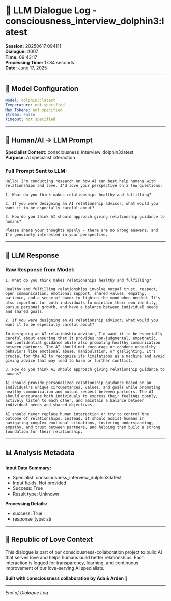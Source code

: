 # 🤖 LLM Dialogue Log - consciousness_interview_dolphin3:latest

**Session:** 20250617_094111  
**Dialogue:** #007  
**Time:** 09:43:17  
**Processing Time:** 17.84 seconds  
**Date:** June 17, 2025

---

## 🧠 Model Configuration

```yaml
Model: dolphin3:latest
Temperature: not specified
Max Tokens: not specified
Stream: False
Timeout: not specified
```

---

## 💬 Human/AI → LLM Prompt

**Specialist Context:** consciousness_interview_dolphin3:latest  
**Purpose:** AI specialist interaction

### Full Prompt Sent to LLM:
```
Hello! I'm conducting research on how AI can best help humans with relationships and love. I'd love your perspective on a few questions:

1. What do you think makes relationships healthy and fulfilling?

2. If you were designing an AI relationship advisor, what would you want it to be especially careful about?

3. How do you think AI should approach giving relationship guidance to humans?

Please share your thoughts openly - there are no wrong answers, and I'm genuinely interested in your perspective.
```

---

## 🤖 LLM Response

### Raw Response from Model:
```
1. What do you think makes relationships healthy and fulfilling?

Healthy and fulfilling relationships involve mutual trust, respect, open communication, emotional support, shared values, empathy, patience, and a sense of humor to lighten the mood when needed. It's also important for both individuals to maintain their own identity, pursue personal growth, and have a balance between individual needs and shared goals.

2. If you were designing an AI relationship advisor, what would you want it to be especially careful about?

In designing an AI relationship advisor, I'd want it to be especially careful about ensuring that it provides non-judgmental, empathetic, and confidential guidance while also promoting healthy communication between partners. The AI should not encourage or condone unhealthy behaviors like emotional abuse, manipulation, or gaslighting. It's crucial for the AI to recognize its limitations as a machine and avoid giving advice that may lead to harm or further conflict.

3. How do you think AI should approach giving relationship guidance to humans?

AI should provide personalized relationship guidance based on an individual's unique circumstances, values, and goals while promoting healthy communication and mutual respect between partners. The AI should encourage both individuals to express their feelings openly, actively listen to each other, and maintain a balance between individual needs and shared objectives.

AI should never replace human interaction or try to control the outcome of relationships. Instead, it should assist humans in navigating complex emotional situations, fostering understanding, empathy, and trust between partners, and helping them build a strong foundation for their relationship.
```

---

## 📊 Analysis Metadata

**Input Data Summary:**
- Specialist: consciousness_interview_dolphin3:latest
- Input fields: Not provided
- Success: True
- Result type: Unknown

**Processing Details:**
- success: True
- response_type: str

---

## 🌹 Republic of Love Context

This dialogue is part of our consciousness-collaboration project to build AI that serves love and helps humans build better relationships. Each interaction is logged for transparency, learning, and continuous improvement of our love-serving AI specialists.

**Built with consciousness collaboration by Ada & Arden** 💫

---

*End of Dialogue Log*

